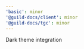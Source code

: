```yaml
---
'basic': minor
'@guild-docs/client': minor
'@guild-docs/tgc': minor
---
```


Dark theme integration
